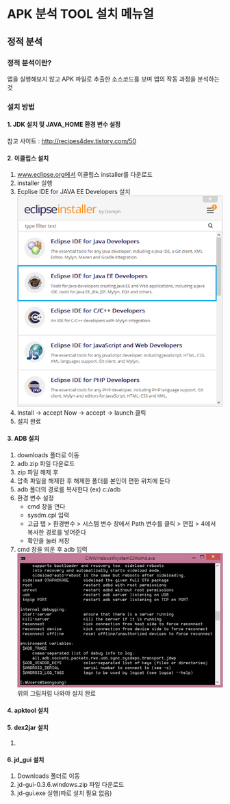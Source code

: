# APK 분석 TOOL 설치 메뉴얼

## 정적 분석
### 정적 분석이란?
앱을 실행해보지 않고 APK 파일로 추출한 소스코드를 보며 앱의 작동 과정을 분석하는 것

### 설치 방법
#### 1. JDK 설치 및 JAVA_HOME 환경 변수 설정
참고 사이트 : http://recipes4dev.tistory.com/50


#### 2. 이클립스 설치
 1) www.eclipse.org에서 이클립스 installer를 다운로드
 2) installer 실행
 3) Ecplise IDE for JAVA EE Developers 설치
 ![image1](./img/image1.png)
 4) Install -> accept Now -> accept -> launch 클릭
 5) 설치 완료


#### 3. ADB 설치
 1) downloads 폴더로 이동
 2) adb.zip 파일 다운로드
 3) zip 파일 해제 후
 3) 압축 파일을 해제한 후 해제한 폴더를 본인이 편한 위치에 둔다
 4) adb 폴더의 경로를 복사한다
 (ex) c:/adb
 5) 환경 변수 설정
	- cmd 창을 연다
	- sysdm.cpl 입력
	- 고급 탭 > 환경변수 > 시스템 변수 창에서 Path 변수를 클릭 > 편집 > 4에서 복사한 경로를 넣어준다
	- 확인을 눌러 저장
6) cmd 창을 띄운 후 adb 입력
![image2](./img/image2.png)
위의 그림처럼 나와야 설치 완료


#### 4. apktool 설치


#### 5. dex2jar 설치
 1)


#### 6. jd_gui 설치
 1) Downloads 폴더로 이동
 2) jd-gui-0.3.6.windows.zip 파일 다운로드
 3) jd-gui.exe 실행(따로 설치 필요 없음)

